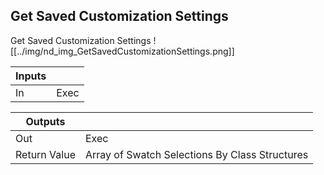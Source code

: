 ## Get Saved Customization Settings
Get Saved Customization Settings
![[../img/nd_img_GetSavedCustomizationSettings.png]]

|Inputs||
|--|--|
| In | Exec |

|Outputs||
|--|--|
| Out | Exec |
| Return Value | Array of Swatch Selections By Class Structures |
